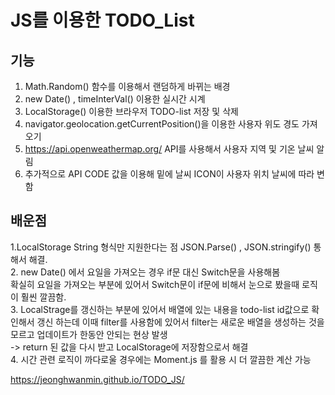 # JS를 이용한 TODO_List 

## 기능 
1. Math.Random() 함수를 이용해서 랜덤하게 바뀌는 배경
2. new Date() , timeInterVal() 이용한 실시간 시계
3. LocalStorage() 이용한 브라우저 TODO-list 저장 및 삭제 
4. navigator.geolocation.getCurrentPosition()을 이용한 사용자 위도 경도 가져오기 
5. https://api.openweathermap.org/ API를 사용해서 사용자 지역 및 기온 날씨 알림 
6. 추가적으로 API CODE 값을 이용해 밑에 날씨 ICON이 사용자 위치 날씨에 따라 변함 

## 배운점
1.LocalStorage String 형식만 지원한다는 점
JSON.Parse() , JSON.stringify() 통해서 해결. <br>
2. new Date() 에서 요일을 가져오는 경우 if문 대신 Switch문을 사용해봄 <br> 확실히 요일을 가져오는 부분에 있어서 Switch문이 if문에 비해서 눈으로 봤을때 로직이 훨씬 깔끔함.<br>
3. LocalStrage를 갱신하는 부분에 있어서 배열에 있는 내용을 todo-list id값으로 확인해서 갱신 하는데 이때 filter를 사용함에 있어서 filter는 새로운 배열을 생성하는 것을 모르고
업데이트가 한동안 안되는 현상 발생 <br> -> return 된 값을 다시 받고 LocalStorage에 저장함으로서 해결 <br>
4. 시간 관련 로직이 까다로울 경우에는 Moment.js 를 활용 시 더 깔끔한 계산 가능

https://jeonghwanmin.github.io/TODO_JS/






